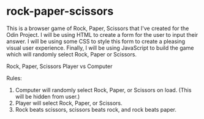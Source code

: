 # rock-paper-scissors

This is a browser game of Rock, Paper, Scissors that I've created for the Odin Project. I will be using HTML to create a form for the user to input their answer. I will be using some CSS to style this form to create a pleasing visual user experience. Finally, I will be using JavaScript to build the game which will randomly select Rock, Paper or Scissors.

Rock, Paper, Scissors
Player vs Computer

Rules:
1. Computer will randomly select Rock, Paper, or Scissors on load. (This will be hidden from user.)
2. Player will select Rock, Paper, or Scissors.
3. Rock beats scissors, scissors beats rock, and rock beats paper.